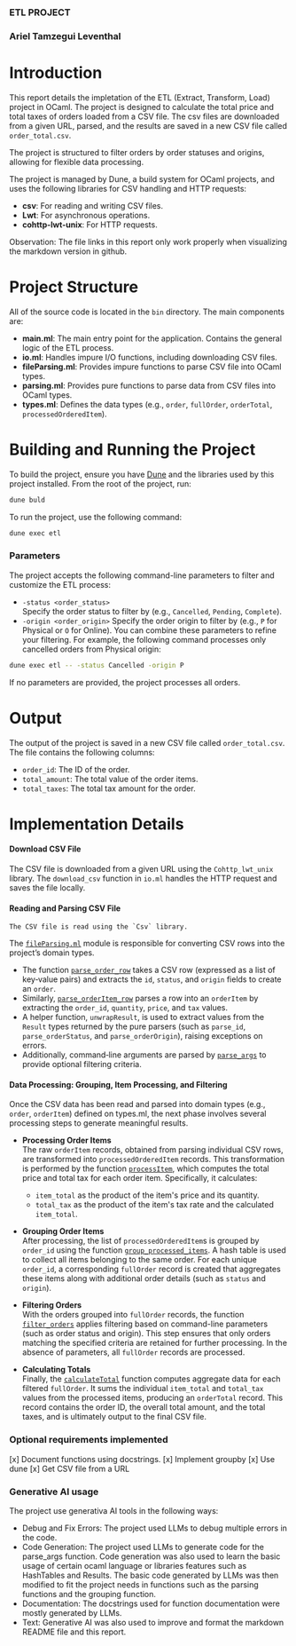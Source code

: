 ### ETL PROJECT
### Ariel Tamzegui Leventhal

# Introduction

This report details the impletation of the ETL (Extract, Transform, Load) project in OCaml. The project is designed to calculate the total price and total taxes of orders loaded from a CSV file. 
The csv files are downloaded from a given URL, parsed, and the results are saved in a new CSV file called `order_total.csv`.

The project is structured to filter orders by order statuses and origins, allowing for flexible data processing.

The project is managed by Dune, a build system for OCaml projects, and uses the following libraries for CSV handling and HTTP requests:
- **csv**: For reading and writing CSV files.
- **Lwt**: For asynchronous operations.
- **cohttp-lwt-unix**: For HTTP requests.

Observation: The file links in this report only work properly when visualizing the markdown version in github.

# Project Structure
 All of the source code is located in the `bin` directory. The main components are:
- **main.ml**: The main entry point for the application. Contains the general logic of the ETL process.
- **io.ml**: Handles impure I/O functions, including downloading CSV files.
- **fileParsing.ml**: Provides impure functions to parse CSV file into OCaml types.
- **parsing.ml**: Provides pure functions to parse data from CSV files into OCaml types.
- **types.ml**: Defines the data types (e.g., `order`, `fullOrder`, `orderTotal`, `processedOrderedItem`).


# Building and Running the Project
To build the project, ensure you have [Dune](https://dune.build/) and the libraries used by this project installed. From the root of the project, run:
```sh
dune buld
```
To run the project, use the following command:
```sh
dune exec etl
```

### Parameters

The project accepts the following command-line parameters to filter and customize the ETL process:
- `-status <order_status>`  
  Specify the order status to filter by (e.g., `Cancelled`, `Pending`, `Complete`).
- `-origin <order_origin>`
    Specify the order origin to filter by (e.g., `P` for Physical or `O` for Online).
You can combine these parameters to refine your filtering. For example, the following command processes only cancelled orders from Physical origin:
```sh
dune exec etl -- -status Cancelled -origin P
```

If no parameters are provided, the project processes all orders.

# Output
The output of the project is saved in a new CSV file called `order_total.csv`. The file contains the following columns:
- `order_id`: The ID of the order.
- `total_amount`: The total value of the order items.
- `total_taxes`: The total tax amount for the order.


# Implementation Details


#### Download CSV File
The CSV file is downloaded from a given URL using the `Cohttp_lwt_unix` library. The `download_csv` function in `io.ml` handles the HTTP request and saves the file locally.

#### Reading and Parsing CSV File
    The CSV file is read using the `Csv` library. 
   The [`fileParsing.ml`](bin/fileParsing.ml) module is responsible for converting CSV rows into the project’s domain types.  
   - The function [`parse_order_row`](bin/fileParsing.ml) takes a CSV row (expressed as a list of key‑value pairs) and extracts the `id`, `status`, and `origin` fields to create an `order`.
   - Similarly, [`parse_orderItem_row`](bin/fileParsing.ml) parses a row into an `orderItem` by extracting the `order_id`, `quantity`, `price`, and `tax` values.
   - A helper function, `unwrapResult`, is used to extract values from the `Result` types returned by the pure parsers (such as `parse_id`, `parse_orderStatus`, and `parse_orderOrigin`), raising exceptions on errors.
   - Additionally, command‑line arguments are parsed by [`parse_args`](bin/fileParsing.ml) to provide optional filtering criteria.


#### Data Processing: Grouping, Item Processing, and Filtering

Once the CSV data has been read and parsed into domain types (e.g., `order`, `orderItem`) defined on types.ml, the next phase involves several processing steps to generate meaningful results.

- **Processing Order Items**  
  The raw `orderItem` records, obtained from parsing individual CSV rows, are transformed into `processedOrderedItem` records. This transformation is performed by the function [`processItem`](bin/main.ml), which computes the total price and total tax for each order item. Specifically, it calculates:
  - `item_total` as the product of the item's price and its quantity.
  - `total_tax` as the product of the item's tax rate and the calculated `item_total`.

- **Grouping Order Items**  
  After processing, the list of `processedOrderedItem`s is grouped by `order_id` using the function [`group_processed_items`](bin/main.ml). A hash table is used to collect all items belonging to the same order. For each unique `order_id`, a corresponding `fullOrder` record is created that aggregates these items along with additional order details (such as `status` and `origin`).

- **Filtering Orders**  
  With the orders grouped into `fullOrder` records, the function [`filter_orders`](bin/main.ml) applies filtering based on command-line parameters (such as order status and origin). This step ensures that only orders matching the specified criteria are retained for further processing. In the absence of parameters, all `fullOrder` records are processed.

- **Calculating Totals**  
  Finally, the [`calculateTotal`](bin/main.ml) function computes aggregate data for each filtered `fullOrder`. It sums the individual `item_total` and `total_tax` values from the processed items, producing an `orderTotal` record. This record contains the order ID, the overall total amount, and the total taxes, and is ultimately output to the final CSV file.




### Optional requirements implemented
[x] Document functions using docstrings.
[x] Implement groupby
[x] Use dune
[x] Get CSV file from a URL


### Generative AI usage
The project use generativa AI tools in the following ways:
 - Debug and Fix Errors: The project used LLMs to debug multiple errors in the code.
 - Code Generation: The project used LLMs to generate code for the parse_args function. Code generation was also used to learn the basic usage of certain ocaml language or libraries features such as HashTables and Results. The basic code generated by LLMs was then modified to fit the project needs in functions such as the parsing functions and the grouping function.
 - Documentation: The docstrings used for function documentation were mostly generated by LLMs.
 - Text: Generative AI was also used to improve and format the markdown README file and this report.